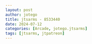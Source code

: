 ```yaml
---
layout: post
author: jotego
title: jtsarms - 8533440
date: 2024-07-12
categories: [Arcade, jotego.jtsarms]
tags: [jtsarms, jtpatreon]
---
```


